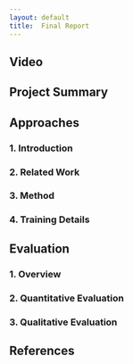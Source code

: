 ```yaml
---
layout: default
title:  Final Report
---
```


## Video

## Project Summary

## Approaches
### 1. Introduction

### 2. Related Work

### 3. Method

### 4. Training Details

## Evaluation
### 1. Overview

### 2. Quantitative Evaluation

### 3. Qualitative Evaluation

## References
